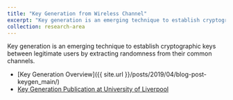 ```yaml
---
title: "Key Generation from Wireless Channel"
excerpt: "Key generation is an emerging technique to establish cryptographic keys between legitimate users by extracting randomness from their common channels.<br/><img src='/images/keygen/keygen_principles.png'>"
collection: research-area
---
```

Key generation is an emerging technique to establish cryptographic keys between legitimate users by extracting randomness from their common channels.

* [Key Generation Overview]({{ site.url }}/posts/2019/04/blog-post-keygen_main/)
* [Key Generation Publication at University of Liverpool](/publication-rffi/)


